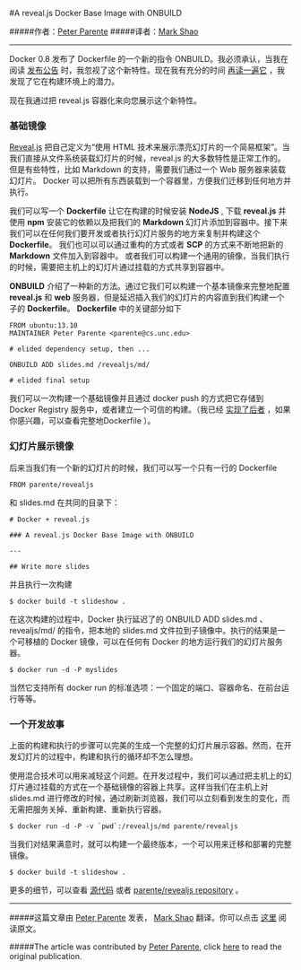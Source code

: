 #A reveal.js Docker Base Image with ONBUILD


#####作者：[Peter Parente](https://twitter.com/parente)
#####译者：[Mark Shao](https://github.com/markshao)

***

Docker 0.8 发布了 Dockerfile 的一个新的指令 ONBUILD。我必须承认，当我在阅读 [发布公告](http://blog.docker.io/2014/02/docker-0-8-quality-new-builder-features-btrfs-storage-osx-support/) 时，我忽视了这个新特性。现在我有充分的时间 [再读一遍它](http://docs.docker.io/en/latest/reference/builder/#onbuild) ，我发现了它在构建环境上的潜力。


现在我通过把 reveal.js 容器化来向您展示这个新特性。


### 基础镜像



[Reveal.js](http://lab.hakim.se/reveal-js/#/) 把自己定义为“使用 HTML 技术来展示漂亮幻灯片的一个简易框架”。当我们直接从文件系统装载幻灯片的时候，reveal.js 的大多数特性是正常工作的。但是有些特性，比如 Markdown 的支持，需要我们通过一个 Web 服务器来装载幻灯片。 Docker 可以把所有东西装载到一个容器里，方便我们迁移到任何地方并执行。

我们可以写一个 **Dockerfile** 让它在构建的时候安装 **NodeJS** , 下载 **reveal.js** 并使用 **npm** 安装它的依赖以及把我们的 **Markdown** 幻灯片添加到容器中。接下来我们可以在任何我们要开发或者执行幻灯片服务的地方来复制并构建这个 **Dockerfile**。 我们也可以可以通过重构的方式或者 **SCP** 的方式来不断地把新的 **Markdown** 文件加入到容器中。 或者我们可以构建一个通用的镜像，当我们执行的时候，需要把主机上的幻灯片通过挂载的方式共享到容器中。

**ONBUILD** 介绍了一种新的方法。通过它我们可以构建一个基本镜像来完整地配置 **reveal.js** 和 **web** 服务器，但是延迟插入我们的幻灯片的内容直到我们构建一个子的 **Dockerfile**。 **Dockerfile** 中的关键部分如下

```
FROM ubuntu:13.10
MAINTAINER Peter Parente <parente@cs.unc.edu>

# elided dependency setup, then ...

ONBUILD ADD slides.md /revealjs/md/

# elided final setup
```

我们可以一次构建一个基础镜像并且通过 docker push 的方式把它存储到 Docker Registry 服务中，或者建立一个可信的构建。（我已经 [实现了后者](https://index.docker.io/u/parente/revealjs/) ，如果你感兴趣，可以查看完整地Dockerfile ）。


### 幻灯片展示镜像

后来当我们有一个新的幻灯片的时候，我们可以写一个只有一行的 Dockerfile

```
FROM parente/revealjs
```

和 slides.md 在共同的目录下：

```
# Docker + reveal.js

### A reveal.js Docker Base Image with ONBUILD

---

## Write more slides
```

并且执行一次构建

```
$ docker build -t slideshow .
```

在这次构建的过程中，Docker 执行延迟了的 ONBUILD ADD slides.md 、revealjs/md/ 的指令，把本地的 slides.md 文件拉到子镜像中。执行的结果是一个可移植的 Docker 镜像，可以在任何有 Docker 的地方运行我们的幻灯片服务器。

```
$ docker run -d -P myslides
```

当然它支持所有 docker run 的标准选项：一个固定的端口、容器命名、在前台运行等等。


### 一个开发故事

上面的构建和执行的步骤可以完美的生成一个完整的幻灯片展示容器。然而，在开发幻灯片的过程中，构建和执行的循环却不怎么理想。

使用混合技术可以用来减轻这个问题。在开发过程中，我们可以通过把主机上的幻灯片通过挂载的方式在一个基础镜像的容器上共享。这样当我们在主机上对 slides.md 进行修改的时候，通过刷新浏览器，我们可以立刻看到发生的变化，而无需把服务关掉、重新构建、重新执行容器。

```
$ docker run -d -P -v `pwd`:/revealjs/md parente/revealjs
```

当我们对结果满意时，就可以构建一个最终版本，一个可以用来迁移和部署的完整镜像。

```
$ docker build -t slideshow .
```

更多的细节，可以查看 [源代码](https://github.com/parente/dockerfiles/tree/master/revealjs) 或者 [parente/revealjs repository](https://index.docker.io/u/parente/revealjs/) 。

---
#####这篇文章由 [Peter Parente](https://twitter.com/parente) 发表， [Mark Shao](https://github.com/markshao) 翻译。你可以点击 [这里](http://mindtrove.info/a-reveal.js-docker-base-image-with-onbuild/) 阅读原文。

#####The article was contributed by [Peter Parente](https://twitter.com/parente), click [here](http://mindtrove.info/a-reveal.js-docker-base-image-with-onbuild/) to read the original publication. 
